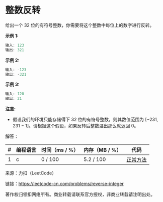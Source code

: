 # 整数反转

给出一个 32 位的有符号整数，你需要将这个整数中每位上的数字进行反转。

**示例 1:**

``` c
输入: 123
输出: 321
```

**示例 2:**

``` c
输入: -123
输出: -321
```

**示例 3:**

``` c
输入: 120
输出: 21
```

**注意:**

- 假设我们的环境只能存储得下 32 位的有符号整数，则其数值范围为 [−231,  231 − 1]。请根据这个假设，如果反转后整数溢出那么就返回 0。


解答：

**#**|**编程语言**|**时间（ms / %）**|**内存（MB / %）**|**代码**
--|--|--|--|--
1|c|0 / 100|5.2 / 100|[正常方法](./c/ac_v1.c)

来源：力扣（LeetCode）

链接：https://leetcode-cn.com/problems/reverse-integer

著作权归领扣网络所有。商业转载请联系官方授权，非商业转载请注明出处。

